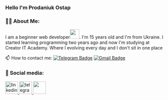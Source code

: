 ### Hello I'm Prodaniuk Ostap
### :man_technologist: About Me:

I am a beginner web developer<img src="https://media.giphy.com/media/WUlplcMpOCEmTGBtBW/giphy.gif" width="30px">. I'm 15 years old and I'm from Ukraine. I started learning programming two years ago and now I'm studying at Creator IT Academy. Where I evolving every day and I don't sit in one place


 :mailbox: How to contact me: [![Telegram Badge](https://img.shields.io/badge/-OstapProdaniuk-blue?style=flat&logo=Telegram&logoColor=white)](https://t.me/OstapoKapo) [![Gmail Badge](https://img.shields.io/badge/-Gmail-red?style=flat&logo=Gmail&logoColor=white)](mailto:OstapoKapo@gmail.com)


### 🤝 Social media:

  <div id="badges">
    <a href="https://www.linkedin.com/in/ostap-%D0%BF%D1%80%D0%BE%D0%B4%D0%B0%D0%BD%D1%8E%D0%BA-978a49244/" target="_blank">
      <img src="https://cdn-icons-png.flaticon.com/512/2504/2504799.png" width="40" height="40" alt="linkedin" />
    </a>
    <a href="https://t.me/OstapoKapo" target="_blank">
      <img src="https://cdn-icons-png.flaticon.com/512/2111/2111646.png" width="40" height="40" alt="telegram group" />
    </a>
    <a href="https://www.instagram.com/ost_prodaniuk/" target="_blank">
      <img src="![image](https://user-images.githubusercontent.com/105784216/231593129-8d41ab12-e01f-4bed-b739-22f4777869e9.png)" width="40" height="40" />
    </a>
  </div>
